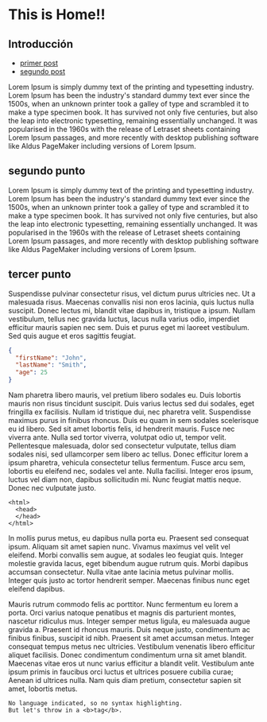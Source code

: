 # This is Home!!

## Introducción

* [primer post](posts/2023.01.23.01.md)
* [segundo post](posts/2023.01.23.02.md)

Lorem Ipsum is simply dummy text of the printing and typesetting industry. Lorem Ipsum has been the industry's standard dummy text ever since the 1500s, when an unknown printer took a galley of type and scrambled it to make a type specimen book. It has survived not only five centuries, but also the leap into electronic typesetting, remaining essentially unchanged. It was popularised in the 1960s with the release of Letraset sheets containing Lorem Ipsum passages, and more recently with desktop publishing software like Aldus PageMaker including versions of Lorem Ipsum.

## segundo punto

Lorem Ipsum is simply dummy text of the printing and typesetting industry. Lorem Ipsum has been the industry's standard dummy text ever since the 1500s, when an unknown printer took a galley of type and scrambled it to make a type specimen book. It has survived not only five centuries, but also the leap into electronic typesetting, remaining essentially unchanged. It was popularised in the 1960s with the release of Letraset sheets containing Lorem Ipsum passages, and more recently with desktop publishing software like Aldus PageMaker including versions of Lorem Ipsum.

## tercer punto

Suspendisse pulvinar consectetur risus, vel dictum purus ultricies nec. Ut a malesuada risus. Maecenas convallis nisi non eros lacinia, quis luctus nulla suscipit. Donec lectus mi, blandit vitae dapibus in, tristique a ipsum. Nullam vestibulum, tellus nec gravida luctus, lacus nulla varius odio, imperdiet efficitur mauris sapien nec sem. Duis et purus eget mi laoreet vestibulum. Sed quis augue et eros sagittis feugiat.

```json
{
  "firstName": "John",
  "lastName": "Smith",
  "age": 25
}
```

Nam pharetra libero mauris, vel pretium libero sodales eu. Duis lobortis mauris non risus tincidunt suscipit. Duis varius lectus sed dui sodales, eget fringilla ex facilisis. Nullam id tristique dui, nec pharetra velit. Suspendisse maximus purus in finibus rhoncus. Duis eu quam in sem sodales scelerisque eu id libero. Sed sit amet lobortis felis, id hendrerit mauris. Fusce nec viverra ante. Nulla sed tortor viverra, volutpat odio ut, tempor velit. Pellentesque malesuada, dolor sed consectetur vulputate, tellus diam sodales nisi, sed ullamcorper sem libero ac tellus. Donec efficitur lorem a ipsum pharetra, vehicula consectetur tellus fermentum. Fusce arcu sem, lobortis eu eleifend nec, sodales vel ante. Nulla facilisi. Integer eros ipsum, luctus vel diam non, dapibus sollicitudin mi. Nunc feugiat mattis neque. Donec nec vulputate justo.

    <html>
      <head>
      </head>
    </html>

In mollis purus metus, eu dapibus nulla porta eu. Praesent sed consequat ipsum. Aliquam sit amet sapien nunc. Vivamus maximus vel velit vel eleifend. Morbi convallis sem augue, at sodales leo feugiat quis. Integer molestie gravida lacus, eget bibendum augue rutrum quis. Morbi dapibus accumsan consectetur. Nulla vitae ante lacinia metus pulvinar mollis. Integer quis justo ac tortor hendrerit semper. Maecenas finibus nunc eget eleifend dapibus.

Mauris rutrum commodo felis ac porttitor. Nunc fermentum eu lorem a porta. Orci varius natoque penatibus et magnis dis parturient montes, nascetur ridiculus mus. Integer semper metus ligula, eu malesuada augue gravida a. Praesent id rhoncus mauris. Duis neque justo, condimentum ac finibus finibus, suscipit id nibh. Praesent sit amet accumsan metus. Integer consequat tempus metus nec ultricies. Vestibulum venenatis libero efficitur aliquet facilisis. Donec condimentum condimentum urna sit amet blandit. Maecenas vitae eros ut nunc varius efficitur a blandit velit. Vestibulum ante ipsum primis in faucibus orci luctus et ultrices posuere cubilia curae; Aenean id ultrices nulla. Nam quis diam pretium, consectetur sapien sit amet, lobortis metus.

```
No language indicated, so no syntax highlighting. 
But let's throw in a <b>tag</b>.
```